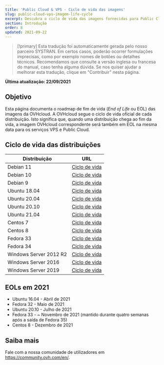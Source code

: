 ```yaml
---
title: 'Public Cloud & VPS - Ciclo de vida das imagens'
slug: public-cloud-vps-imagem-life-cycle
excerpt: Descubra o ciclo de vida das imagens fornecidas para Public Cloud & VPS
section: Introdução
order: 8
updated: 2021-09-22
---
```


> [!primary]
> Esta tradução foi automaticamente gerada pelo nosso parceiro SYSTRAN. Em certos casos, poderão ocorrer formulações imprecisas, como por exemplo nomes de botões ou detalhes técnicos. Recomendamos que consulte a versão inglesa ou francesa do manual, caso tenha alguma dúvida. Se nos quiser ajudar a melhorar esta tradução, clique em "Contribuir" nesta página.
>

**Última atualização: 22/09/2021**

## Objetivo

Esta página documenta o roadmap de fim de vida (*End of Life* ou EOL) das imagens da OVHcloud. A OVHcloud segue o ciclo de vida oficial de cada distribuição. Isto significa que, quando uma distribuição chega ao fim da vida, a imagem OVHcloud correspondente será também em EOL na mesma data para os serviços VPS e Public Cloud.

## Ciclo de vida das distribuições

| Distribuição                  | URL                                                                                       |
| ----------------------------- | ----------------------------------------------------------------------------------------- |
| Debian 11                     | [Ciclo de vida](https://wiki.debian.org/DebianReleases)                                      |
| Debian 10                     | [Ciclo de vida](https://wiki.debian.org/DebianReleases)                                      |
| Debian 9                      | [Ciclo de vida](https://wiki.debian.org/DebianReleases)                                      |
| Ubuntu 18.04                  | [Ciclo de vida](https://wiki.ubuntu.com/Releases)                                            |
| Ubuntu 20.04                  | [Ciclo de vida](https://wiki.ubuntu.com/Releases)                                            |
| Ubuntu 20.10                  | [Ciclo de vida](https://wiki.ubuntu.com/Releases)                                            |
| Ubuntu 21.04                  | [Ciclo de vida](https://wiki.ubuntu.com/Releases)                                            |
| Centos 7                      | [Ciclo de vida](https://wiki.centos.org/About/Product)                                       |
| Centos 8                      | [Ciclo de vida](https://wiki.centos.org/About/Product)                                       |
| Fedora 33                     | [Ciclo de vida](https://fedoraproject.org/wiki/Fedora_Release_Life_Cycle)                    |
| Fedora 34                     | [Ciclo de vida](https://fedoraproject.org/wiki/Fedora_Release_Life_Cycle)                    |
| Windows Server 2012 R2        | [Ciclo de vida](https://docs.microsoft.com/en-us/lifecycle/products/windows-server-2012-r2)  |
| Windows Server 2016           | [Ciclo de vida](https://docs.microsoft.com/en-us/lifecycle/products/windows-server-2016)     |
| Windows Server 2019           | [Ciclo de vida](https://docs.microsoft.com/en-us/lifecycle/products/windows-server-2019)     |

## EOLs em 2021

- Ubuntu 16.04 - Abril de 2021
- Fedora 32 - Maio de 2021
- Ubuntu 20.10 - Julho de 2021
- Fedora 33 - ~ Novembro de 2021 (mantido durante quatro semanas após a saída de Fedora 35)
- Centos 8 - Dezembro de 2021

## Saiba mais

Fale com a nossa comunidade de utilizadores em <https://community.ovh.com/en/>.
